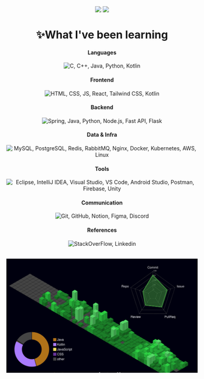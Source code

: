 <div align="center">
  <img src="https://github-readme-stats.vercel.app/api?username=sehyeo&show_icons=true&theme=radical" height="180">
  <img src="https://github-readme-stats.vercel.app/api/top-langs/?username=sehyeo&layout=donut" height="180">

  <h1>✨What I've been learning</h1>

  <div>
    <h4>Languages</h4>
    <img src="https://skillicons.dev/icons?i=c,cpp,java,py,kotlin" alt="C, C++, Java, Python, Kotlin" />
  </div>

  <div>
  <h4>Frontend</h4>
    <img src="https://skillicons.dev/icons?i=html,css,js,react,tailwind,kotlin" alt="HTML, CSS, JS, React, Tailwind CSS, Kotlin" />
  </div>

  <div>
    <h4>Backend</h4>
    <img src="https://skillicons.dev/icons?i=spring,java,py,nodejs,fastapi,flask" alt="Spring, Java, Python, Node.js, Fast API, Flask" />
  </div>

  <div>
    <h4>Data & Infra</h4>
    <img src="https://skillicons.dev/icons?i=mysql,postgres,redis,rabbitmq,nginx,docker,kubernetes,aws,linux" alt="MySQL, PostgreSQL, Redis, RabbitMQ, Nginx, Docker, Kubernetes, AWS, Linux" />
  </div>

  <div>
    <h4>Tools</h4>
    <img src="https://skillicons.dev/icons?i=eclipse,idea,visualstudio,vscode,androidstudio,postman,firebase,unity" alt="Eclipse, IntelliJ IDEA, Visual Studio, VS Code, Android Studio, Postman, Firebase, Unity" />
  </div>

  <div>
    <h4>Communication</h4>
    <img src="https://skillicons.dev/icons?i=git,github,notion,figma,discord" alt="Git, GitHub, Notion, Figma, Discord" />
  </div>

  <div>
    <h4>References</h4>
    <img src="https://skillicons.dev/icons?i=stackoverflow,linkedin" alt="StackOverFlow, Linkedin" />
  </div>
  
  <br />
  
  <img
    src="https://raw.githubusercontent.com/sehyeo/sehyeo/main/profile-3d-contrib/profile-night-green.svg"
    alt="3D 잔디"
    style="width: 100%; height: 300px; object-fit: cover;"
  />
</div>

